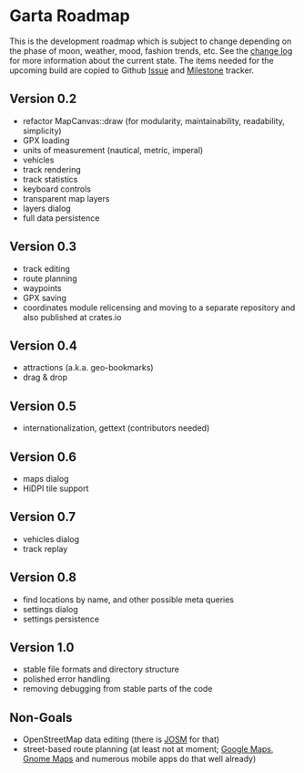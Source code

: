 # Garta Roadmap
This is the development roadmap which is subject to change depending on the phase of moon, weather, mood, fashion trends, etc. See the [change log](ChangeLog.md) for more information about the current state. The items needed for the upcoming build are copied to Github [Issue](https://github.com/zaari/garta/issues) and [Milestone](https://github.com/zaari/garta/milestones) tracker.

## Version 0.2
- refactor MapCanvas::draw (for modularity, maintainability, readability, simplicity)
- GPX loading
- units of measurement (nautical, metric, imperal)
- vehicles
- track rendering
- track statistics
- keyboard controls
- transparent map layers
- layers dialog
- full data persistence

## Version 0.3
- track editing
- route planning
- waypoints
- GPX saving
- coordinates module relicensing and moving to a separate repository and also published at crates.io

## Version 0.4
- attractions (a.k.a. geo-bookmarks)
- drag & drop

## Version 0.5
- internationalization, gettext (contributors needed)

## Version 0.6
- maps dialog
- HiDPI tile support

## Version 0.7
- vehicles dialog
- track replay

## Version 0.8
- find locations by name, and other possible meta queries
- settings dialog
- settings persistence

## Version 1.0
- stable file formats and directory structure
- polished error handling 
- removing debugging from stable parts of the code

## Non-Goals
- OpenStreetMap data editing (there is [JOSM](https://josm.openstreetmap.de/) for that)
- street-based route planning (at least not at moment; [Google Maps](https://www.google.com/maps), [Gnome Maps](https://wiki.gnome.org/Apps/Maps) and numerous mobile apps do that well already)

